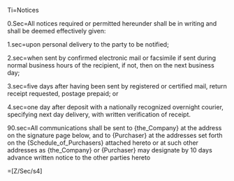 Ti=Notices

0.Sec=All notices required or permitted hereunder shall be in writing and shall be deemed effectively given:

1.sec=upon personal delivery to the party to be notified;

2.sec=when sent by confirmed electronic mail or facsimile if sent during normal business hours of the recipient, if not, then on the next business day;

3.sec=five days after having been sent by registered or certified mail, return receipt requested, postage prepaid; or

4.sec=one day after deposit with a nationally recognized overnight courier, specifying next day delivery, with written verification of receipt.

90.sec=All communications shall be sent to {the_Company} at the address on the signature page below, and to {Purchaser} at the addresses set forth on the {Schedule_of_Purchasers} attached hereto or at such other addresses as {the_Company} or {Purchaser} may designate by 10 days advance written notice to the other parties hereto

=[Z/Sec/s4]